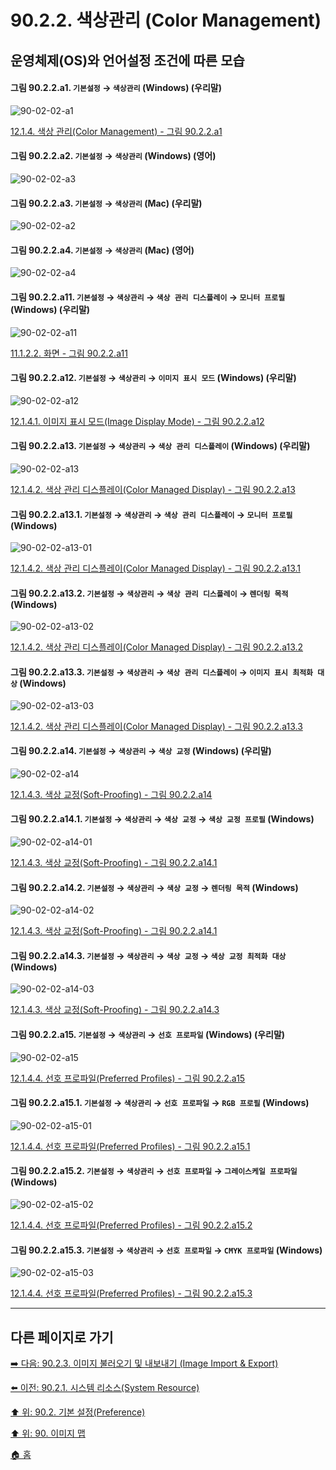 # 90.2.2. 색상관리 (Color Management)
## 운영체제(OS)와 언어설정 조건에 따른 모습

<a id="90-02-02-a1"></a>

#### 그림 90.2.2.a1. `기본설정` → `색상관리` (Windows) (우리말)
![90-02-02-a1](https://github.com/wonder13662/gimp/assets/15767104/bb017670-c041-49ea-a783-c5084fb3eece)

[12.1.4. 색상 관리(Color Management) - 그림 90.2.2.a1](./12-01-04-00-color-management.md#90-02-02-a1)

<a id="90-02-02-a2"></a>

#### 그림 90.2.2.a2. `기본설정` → `색상관리` (Windows) (영어)
![90-02-02-a3](https://github.com/wonder13662/gimp/assets/15767104/fa59372d-f147-48ac-862f-03469076c758)

#### 그림 90.2.2.a3. `기본설정` → `색상관리` (Mac) (우리말)
![90-02-02-a2](https://github.com/wonder13662/gimp/assets/15767104/fed2cf8e-f004-4a68-8c00-40ef71d4228a)

#### 그림 90.2.2.a4. `기본설정` → `색상관리` (Mac) (영어)
![90-02-02-a4](https://github.com/wonder13662/gimp/assets/15767104/b9480594-ca6a-4a72-80d8-0a69833601ab)

<a id="90-02-02-a11"></a>

#### 그림 90.2.2.a11. `기본설정` → `색상관리` → `색상 관리 디스플레이` → `모니터 프로필` (Windows) (우리말)
![90-02-02-a11](https://github.com/wonder13662/gimp/assets/15767104/8c24a2e7-d20a-4782-9518-bce8d69709e6)

[11.1.2.2. 화면 - 그림 90.2.2.a11](./11-01-02-02-display.md#90-02-02-a11)

<a id="90-02-02-a12"></a>

#### 그림 90.2.2.a12. `기본설정` → `색상관리` → `이미지 표시 모드` (Windows) (우리말)
![90-02-02-a12](https://github.com/wonder13662/gimp/assets/15767104/b8fbc2f4-1627-470b-85c5-5039c6687037)

[12.1.4.1. 이미지 표시 모드(Image Display Mode) - 그림 90.2.2.a12](./12-01-04-01-image_display_mode.md#90-02-02-a12)

<a id="90-02-02-a13"></a>

#### 그림 90.2.2.a13. `기본설정` → `색상관리` → `색상 관리 디스플레이` (Windows) (우리말)
![90-02-02-a13](https://github.com/wonder13662/gimp/assets/15767104/8d5548c3-737e-4926-9ccf-5aa5b2f43571)

[12.1.4.2. 색상 관리 디스플레이(Color Managed Display) - 그림 90.2.2.a13](./12-01-04-02-color_managed_display.md#90-02-02-a13)

<a id="90-02-02-a13-01"></a>

#### 그림 90.2.2.a13.1. `기본설정` → `색상관리` → `색상 관리 디스플레이` → `모니터 프로필` (Windows)
![90-02-02-a13-01](https://github.com/wonder13662/gimp/assets/15767104/1d039db4-1285-4af9-aa91-13a1a3706567)

[12.1.4.2. 색상 관리 디스플레이(Color Managed Display) - 그림 90.2.2.a13.1](./12-01-04-02-color_managed_display.md#90-02-02-a13-01)

<a id="90-02-02-a13-02"></a>

#### 그림 90.2.2.a13.2. `기본설정` → `색상관리` → `색상 관리 디스플레이` → `렌더링 목적` (Windows)
![90-02-02-a13-02](https://github.com/wonder13662/gimp/assets/15767104/ca0d2f03-9751-4b65-8188-0ae55b653ac9)

[12.1.4.2. 색상 관리 디스플레이(Color Managed Display) - 그림 90.2.2.a13.2](./12-01-04-02-color_managed_display.md#90-02-02-a13-02)

<a id="90-02-02-a13-03"></a>

#### 그림 90.2.2.a13.3. `기본설정` → `색상관리` → `색상 관리 디스플레이` → `이미지 표시 최적화 대상` (Windows)
![90-02-02-a13-03](https://github.com/wonder13662/gimp/assets/15767104/bb9643d2-bad0-4433-a234-e879f4754124)

[12.1.4.2. 색상 관리 디스플레이(Color Managed Display) - 그림 90.2.2.a13.3](./12-01-04-02-color_managed_display.md#90-02-02-a13-03)

<a id="90-02-02-a14"></a>

#### 그림 90.2.2.a14. `기본설정` → `색상관리` → `색상 교정` (Windows) (우리말)
![90-02-02-a14](https://github.com/wonder13662/gimp/assets/15767104/e5e2e543-7220-49d0-bbe8-1521186a1717)

[12.1.4.3. 색상 교정(Soft-Proofing) - 그림 90.2.2.a14](./12-01-04-03-soft_proofing.md#90-02-02-a14)

<a id="90-02-02-a14-01"></a>

#### 그림 90.2.2.a14.1. `기본설정` → `색상관리` → `색상 교정` → `색상 교정 프로필` (Windows)
![90-02-02-a14-01](https://github.com/wonder13662/gimp/assets/15767104/53f36af3-497f-439b-9d42-11c9703ba8e7)

[12.1.4.3. 색상 교정(Soft-Proofing) - 그림 90.2.2.a14.1](./12-01-04-03-soft_proofing.md#90-02-02-a14-01)

<a id="90-02-02-a14-02"></a>

#### 그림 90.2.2.a14.2. `기본설정` → `색상관리` → `색상 교정` → `렌더링 목적` (Windows)
![90-02-02-a14-02](https://github.com/wonder13662/gimp/assets/15767104/44cffe3d-3061-4650-93d6-1acfa80accdb)

[12.1.4.3. 색상 교정(Soft-Proofing) - 그림 90.2.2.a14.1](./12-01-04-03-soft_proofing.md#90-02-02-a14-02)

<a id="90-02-02-a14-03"></a>

#### 그림 90.2.2.a14.3. `기본설정` → `색상관리` → `색상 교정` → `색상 교정 최적화 대상` (Windows)
![90-02-02-a14-03](https://github.com/wonder13662/gimp/assets/15767104/b0f3614e-4a0f-49a2-a515-b6c27b5cb012)

[12.1.4.3. 색상 교정(Soft-Proofing) - 그림 90.2.2.a14.3](./12-01-04-03-soft_proofing.md#90-02-02-a14-03)

<a id="90-02-02-a15"></a>

#### 그림 90.2.2.a15. `기본설정` → `색상관리` → `선호 프로파일` (Windows) (우리말)
![90-02-02-a15](https://github.com/wonder13662/gimp/assets/15767104/b370c353-0e9b-40b5-a1cf-2fcae3d39f09)

[12.1.4.4. 선호 프로파일(Preferred Profiles) - 그림 90.2.2.a15](./12-01-04-04-preferred_profiles.md#90-02-02-a15)

<a id="90-02-02-a15-01"></a>

#### 그림 90.2.2.a15.1. `기본설정` → `색상관리` → `선호 프로파일` → `RGB 프로필` (Windows)
![90-02-02-a15-01](https://github.com/wonder13662/gimp/assets/15767104/fde60c96-821c-4e2b-95bf-144e4ca07cfb)

[12.1.4.4. 선호 프로파일(Preferred Profiles) - 그림 90.2.2.a15.1](./12-01-04-04-preferred_profiles.md#90-02-02-a15-01)

<a id="90-02-02-a15-02"></a>

#### 그림 90.2.2.a15.2. `기본설정` → `색상관리` → `선호 프로파일` → `그레이스케일 프로파일` (Windows)
![90-02-02-a15-02](https://github.com/wonder13662/gimp/assets/15767104/2420f13f-c3e7-43ec-a396-d118786c31b8)

[12.1.4.4. 선호 프로파일(Preferred Profiles) - 그림 90.2.2.a15.2](./12-01-04-04-preferred_profiles.md#90-02-02-a15-02)

<a id="90-02-02-a15-03"></a>

#### 그림 90.2.2.a15.3. `기본설정` → `색상관리` → `선호 프로파일` → `CMYK 프로파일` (Windows)
![90-02-02-a15-03](https://github.com/wonder13662/gimp/assets/15767104/f89701cc-62f5-433a-bd3f-a4d6b2eab921)

[12.1.4.4. 선호 프로파일(Preferred Profiles) - 그림 90.2.2.a15.3](./12-01-04-04-preferred_profiles.md#90-02-02-a15-03)

***

## 다른 페이지로 가기

[➡️ 다음: 90.2.3. 이미지 불러오기 및 내보내기 (Image Import & Export)](./90-02-03-image-import-n-export.md)

[⬅️ 이전: 90.2.1. 시스템 리소스(System Resource)](./90-02-01-system-resource.md)

[⬆️ 위: 90.2. 기본 설정(Preference)](./90-02-00-preference.md)

[⬆️ 위: 90. 이미지 맵](./90-00-image-map.md)

[🏠 홈](./00-home.md)
